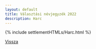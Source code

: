 ```yaml
---
layout: default
title: Választási névjegyzék 2022
description: Harc
---
```


{% include settlementHTMLs/Harc.html %}

[Vissza](../)